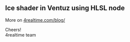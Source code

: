 ## Ice shader in Ventuz using HLSL node

More on [4realtime.com/blog/](http://4realtime.com/blog/)

Cheers!  
4realtime team